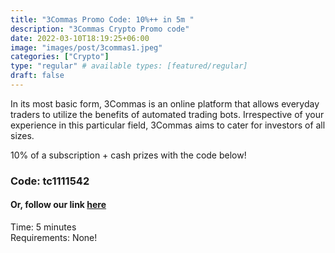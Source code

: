 ```yaml
---
title: "3Commas Promo Code: 10%++ in 5m "
description: "3Commas Crypto Promo code"
date: 2022-03-10T18:19:25+06:00
image: "images/post/3commas1.jpeg"
categories: ["Crypto"]
type: "regular" # available types: [featured/regular]
draft: false
---
```


In its most basic form, 3Commas is an online platform that allows everyday traders to utilize the benefits of automated trading bots. Irrespective of your experience in this particular field, 3Commas aims to cater for investors of all sizes.

10% of a subscription + cash prizes with the code below!

### Code: tc1111542

#### Or, follow our link [here](https://3commas.io/?c=tc1111542)

Time: 5 minutes <br>
Requirements: None!
